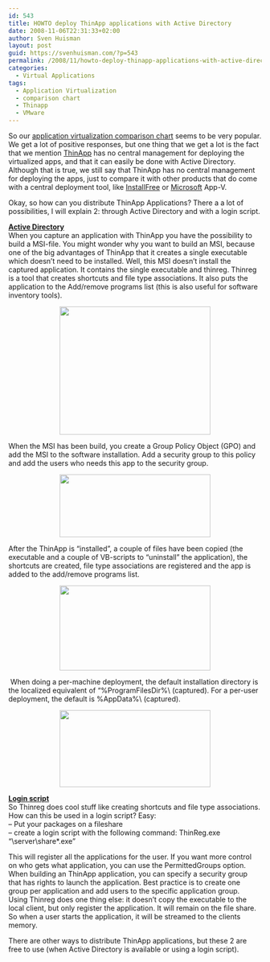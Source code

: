 ```yaml
---
id: 543
title: HOWTO deploy ThinApp applications with Active Directory
date: 2008-11-06T22:31:33+02:00
author: Sven Huisman
layout: post
guid: https://svenhuisman.com/?p=543
permalink: /2008/11/howto-deploy-thinapp-applications-with-active-directory/
categories:
  - Virtual Applications
tags:
  - Application Virtualization
  - comparison chart
  - Thinapp
  - VMware
---
```

<span class="C_Command">So our <a title="Application virtualization comparison chart" href="https://svenhuisman.com/2008/09/updated-application-virtualization-comparison-chart/" target="_blank">application virtualization comparison chart</a> seems to be very popular. We get a lot of positive responses, but one thing that we get a lot is the fact that we mention <a title="ThinApp" href="http://www.vmware.com/products/thinapp/" target="_blank">ThinApp</a> has no central management for deploying the virtualized apps, and that it can easily be done with Active Directory. Although that is true, we still say that ThinApp has no central management for deploying the apps, just to compare it with other products that do come with a central deployment tool, like <a title="InstallFree" href="http://www.installfree.com" target="_blank">InstallFree</a> or <a title="Microsoft" href="http://www.microsoft.com" target="_blank">Microsoft</a> App-V.</span>

<span class="C_Command">Okay, so how can you distribute ThinApp Applications? There a a lot of possibilities, I will explain 2: through Active Directory and with a login script.<!--more--></span>

<span class="C_Command"><strong><span style="text-decoration: underline;">Active Directory<br /> </span></strong>When you capture an application with ThinApp you have the possibility to build a MSI-file. You might wonder why you want to build an MSI, because one of the big advantages of ThinApp that it creates a single executable which doesn&#8217;t need to be installed. Well, this MSI doesn&#8217;t install the captured application. It contains the single executable and thinreg. Thinreg is a tool that creates shortcuts and file type associations. It also puts the application to the Add/remove programs list (this is also useful for software inventory tools).</span>

<p style="TEXT-ALIGN: center">
  <span class="C_Command"><img class="size-medium wp-image-547 aligncenter" title="thinapp_msi" src="https://svenhuisman.com/wp-content/uploads/2008/11/thinapp_msi-300x255.jpg" alt="" width="300" height="255" /></span>
</p>

<span class="C_Command">When the MSI has been build, you create a Group Policy Object (GPO) and add the MSI to the software installation. Add a security group to this policy and add the users who needs this app to the security group.</span>

<p style="TEXT-ALIGN: center">
  <span class="C_Command"><a href="https://svenhuisman.com/wp-content/uploads/2008/11/thinapp_gpo.jpg"><img class="size-medium wp-image-546 aligncenter" title="thinapp_gpo" src="https://svenhuisman.com/wp-content/uploads/2008/11/thinapp_gpo-300x125.jpg" alt="" width="300" height="125" /></a></span>
</p>

<span class="C_Command">After the ThinApp is &#8220;installed&#8221;, a couple of files have been copied (the executable and a couple of VB-scripts to &#8220;uninstall&#8221; the application), the shortcuts are created, file type associations are registered and the app is added to the add/remove programs list.</span>

<p style="TEXT-ALIGN: center">
  <span class="C_Command"><a href="https://svenhuisman.com/wp-content/uploads/2008/11/thinapp_install.jpg"><img class="size-medium wp-image-545 aligncenter" title="thinapp_install" src="https://svenhuisman.com/wp-content/uploads/2008/11/thinapp_install-300x169.jpg" alt="" width="300" height="169" /></a></span>
</p>

<p style="TEXT-ALIGN: left">
   <span class="C_Command">When doing a per-machine deployment, the default installation directory is the localized equivalent of &#8220;%ProgramFilesDir%\<InventoryName> (captured). For a per-user deployment, the default is %AppData%\<InventoryName> (captured).</span>
</p>

<p style="text-align: center;">
  <span class="C_Command"><img class="size-medium wp-image-544 aligncenter" title="thinapp_scripts" src="https://svenhuisman.com/wp-content/uploads/2008/11/thinapp_scripts-300x153.jpg" alt="" width="300" height="153" /></span>
</p>

<span class="C_Command"><strong><span style="text-decoration: underline;">Login script<br /> </span></strong>So Thinreg does cool stuff like creating shortcuts and file type associations. How can this be used in a login script? Easy:<br /> &#8211; Put your packages on a fileshare<br /> &#8211; create a login script with the following command: ThinReg.exe &#8220;\\server\share\*.exe&#8221;</span>

<span class="C_Command">This will register all the applications for the user. If you want more control on who gets what application, you can use the PermittedGroups option. When building an ThinApp application, you can specify a security group that has rights to launch the application. Best practice is to create one group per application and add users to the specific application group.<br /> Using Thinreg does one thing else: it doesn&#8217;t copy the executable to the local client, but only register the application. It will remain on the file share. So when a user starts the application, it will be streamed to the clients memory.</span>

<span class="C_Command">There are other ways to distribute ThinApp applications, but these 2 are free to use (when Active Directory is available or using a login script). </span>